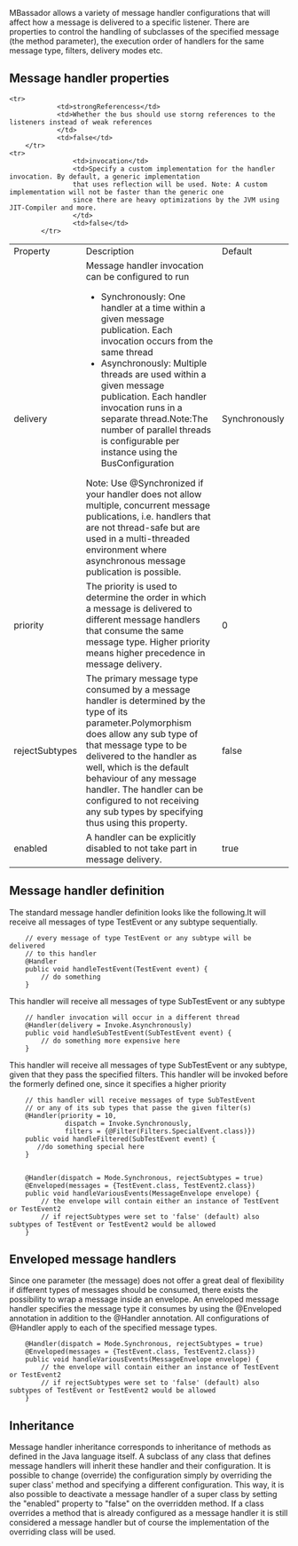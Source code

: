 MBassador allows a variety of message handler configurations that will affect how a message
is delivered to a specific listener. There are properties to control the handling of subclasses
of the specified message (the method parameter), the execution order of handlers for the same message type,
filters, delivery modes etc.

<h2>Message handler properties</h2>

<table>
  <tr> <td>Property</td> <td>Description</td> <td>Default</td> </tr>

  <tr>
        <td>delivery</td>
        <td>Message handler invocation can be configured to run
            <ul>
                <li>Synchronously: One handler at a time within a given message publication. Each invocation occurs from the same thread</li>
                <li>Asynchronously: Multiple threads are used within a given message publication. Each handler invocation
                runs in a separate thread.Note:The number of parallel threads is configurable per instance using the BusConfiguration</li>
            </ul>
            Note: Use @Synchronized if your handler does not allow multiple, concurrent message publications, i.e.
            handlers that are not thread-safe but are used in a multi-threaded environment where asynchronous message publication
            is possible.
        </td>
        <td>Synchronously</td>
  </tr>

  <tr>
        <td>priority</td>
        <td>The priority is used to determine the order in which a message is delivered to
            different message handlers that consume the same message type. Higher priority means
            higher precedence in message delivery.</td>
        <td>0</td>
  </tr>

  <tr>
          <td>rejectSubtypes</td>
          <td>The primary message type consumed by a message handler is determined by the type of
              its parameter.Polymorphism does allow any sub type of that message type to be delivered
              to the handler as well, which is the default behaviour of any message handler.
              The handler can be configured to not receiving any sub types by specifying thus using this
              property.
          </td>
          <td>false</td>
  </tr>

  <tr>
            <td>enabled</td>
            <td>A handler can be explicitly disabled to not take part in message delivery.
            </td>
            <td>true</td>
    </tr>

    <tr>
                <td>strongReferencess</td>
                <td>Whether the bus should use storng references to the listeners instead of weak references
                </td>
                <td>false</td>
        </tr>
    <tr>
                    <td>invocation</td>
                    <td>Specify a custom implementation for the handler invocation. By default, a generic implementation
                    that uses reflection will be used. Note: A custom implementation will not be faster than the generic one
                    since there are heavy optimizations by the JVM using JIT-Compiler and more.
                    </td>
                    <td>false</td>
            </tr>


</table>

<h2>Message handler definition</h2>

The standard message handler definition looks like the following.It will
receive all messages of type TestEvent or any subtype sequentially.

        // every message of type TestEvent or any subtype will be delivered
        // to this handler
        @Handler
		public void handleTestEvent(TestEvent event) {
			// do something
		}



This handler will receive all messages of type SubTestEvent or any subtype

        // handler invocation will occur in a different thread
		@Handler(delivery = Invoke.Asynchronously)
		public void handleSubTestEvent(SubTestEvent event) {
            // do something more expensive here
		}

This handler will receive all messages of type SubTestEvent or any subtype,
given that they pass the specified filters. This handler will be invoked before the formerly
defined one, since it specifies a higher priority

		// this handler will receive messages of type SubTestEvent
        // or any of its sub types that passe the given filter(s)
        @Handler(priority = 10,
                  dispatch = Invoke.Synchronously,
                  filters = {@Filter(Filters.SpecialEvent.class)})
        public void handleFiltered(SubTestEvent event) {
           //do something special here
        }


        @Handler(dispatch = Mode.Synchronous, rejectSubtypes = true)
        @Enveloped(messages = {TestEvent.class, TestEvent2.class})
        public void handleVariousEvents(MessageEnvelope envelope) {
            // the envelope will contain either an instance of TestEvent or TestEvent2
            // if rejectSubtypes were set to 'false' (default) also subtypes of TestEvent or TestEvent2 would be allowed
        }



<h2>Enveloped message handlers</h2>

Since one parameter (the message) does not offer a great deal of flexibility if different types
of messages should be consumed, there exists the possibility to wrap a message inside an envelope.
An enveloped message handler specifies the message type it consumes by using the @Enveloped annotation
in addition to the @Handler annotation. All configurations of @Handler apply to each of the specified
message types.

        @Handler(dispatch = Mode.Synchronous, rejectSubtypes = true)
        @Enveloped(messages = {TestEvent.class, TestEvent2.class})
        public void handleVariousEvents(MessageEnvelope envelope) {
            // the envelope will contain either an instance of TestEvent or TestEvent2
            // if rejectSubtypes were set to 'false' (default) also subtypes of TestEvent or TestEvent2 would be allowed
        }


<h2>Inheritance</h2>

Message handler inheritance corresponds to inheritance of methods as defined in the Java language itself.
A subclass of any class that defines message handlers will inherit these handler and their configuration.
It is possible to change (override) the configuration simply by overriding the super class' method and
specifying a different configuration. This way, it is also possible to deactivate a message handler of
a super class by setting the "enabled" property to "false" on the overridden method.
If a class overrides a method that is already configured as a message handler
it is still considered a message handler but of course the implementation of the overriding class
will be used.




